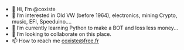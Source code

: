 - 👋 Hi, I’m @coxiste
- 👀 I’m interested in Old VW (before 1964), electronics, mining Crypto, music, EFI, Speeduino....
- 🌱 I’m currently learning Python to make a BOT and loss less money...
- 💞️ I’m looking to collaborate on this place.
- 📫 How to reach me coxiste@free.fr

<!---
coxiste/coxiste is a ✨ special ✨ repository because its `README.md` (this file) appears on your GitHub profile.
You can click the Preview link to take a look at your changes.
--->
